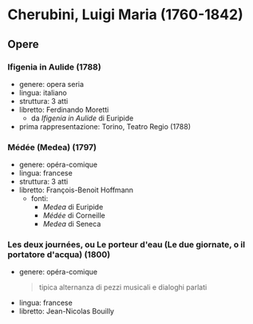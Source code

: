 # Cherubini, Luigi Maria (1760-1842)

## Opere

### Ifigenia in Aulide (1788)

- genere: opera seria
- lingua: italiano
- struttura: 3 atti
- libretto: Ferdinando Moretti
    + da _Ifigenia in Aulide_ di Euripide
- prima rappresentazione: Torino, Teatro Regio (1788)

### Médée (Medea) (1797)

- genere: opéra-comique
- lingua: francese
- struttura: 3 atti
- libretto: François-Benoit Hoffmann
    + fonti:
        * _Medea_ di Euripide
        * _Médée_ di Corneille
        * _Medea_ di Seneca

### Les deux journées, ou Le porteur d'eau (Le due giornate, o il portatore d'acqua) (1800)

- genere: opéra-comique
    > tipica alternanza di pezzi musicali e dialoghi parlati
- lingua: francese
- libretto: Jean-Nicolas Bouilly